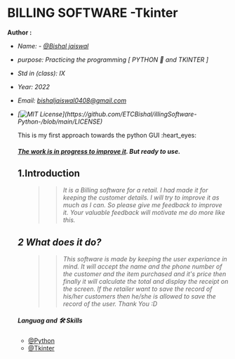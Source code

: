 # BILLING SOFTWARE -Tkinter

<b> Author : </b>
<i>
* Name: - [@Bishal jaiswal](https://github.com/ETCBishal)
* purpose: Practicing the programming [ PYTHON 🐍 and TKINTER ]
* Std in (class): IX
* Year: 2022
* Email: bishaljaiswal0408@gmail.com

* [![MIT License](https://img.shields.io/apm/l/atomic-design-ui.svg?)](https://github.com/ETCBishal/illingSoftware-Python-/blob/main/LICENSE)
</i>

<ul>
This is my first approach towards the python GUI
:heart_eyes:

##### <b><i><u>The work is in progress to improve it</i></b></u>. But ready to use.

</ul>

<ul>

## <h2><b>1.Introduction</b>
<ul>
<i>

>>  It is a Billing software for a retail. I had made it for keeping the customer details.
I will try to improve it as much as I can. So please give me feedback to improve it.
Your valuable feedback will motivate me do more like this.

</ul>

## <h2><b>2 What does it do?</b>
<ul>

>>  This software is made by keeping the user   experiance in mind. It will accept the name and the phone number of the customer and the item purchased and it's price then finally it will calculate the total and display the receipt on the screen. If the retailer want to save the record of his/her customers then he/she is allowed to save the record of the user. Thank You :D
</ul>
</i>

##### Languag and 🛠 Skills
- [@Python](https://www.youtube.com/watch?v=aqvDTCpNRek&list=PLu0W_9lII9agICnT8t4iYVSZ3eykIAOME)
- [@Tkinter](https://www.youtube.com/watch?v=-Q4lm8eYulw&list=PLu0W_9lII9ajLcqRcj4PoEihkukF_OTzA)

